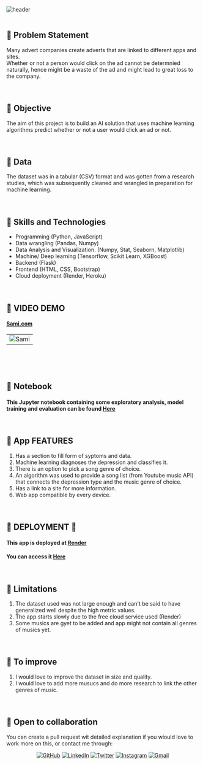 ![header](https://capsule-render.vercel.app/api?type=wave&color=gradient&height=300&section=header&text=Advert%20Click&fontSize=50)
<br><br>

## 📍 Problem Statement
Many advert companies create adverts that are linked to different apps and sites. <br>
Whether or not a person would click on the ad cannot be determnied naturally, hence might be a waste of the ad and might lead to great loss to the company.
<br><br><br>


## 📍 Objective 
The aim of this project is to build an AI solution that uses machine learning algorithms predict whether or not a user would click an ad or not.
<br><br><br>

## 📍 Data
The dataset was in a tabular (CSV) format and was gotten from a research studies, which was subsequently cleaned and wrangled in preparation for machine learning.<br><br><br>


## 📍 Skills and Technologies

* Programming (Python, JavaScript)
* Data wrangling (Pandas, Numpy)
* Data Analysis and Visualization. (Numpy, Stat, Seaborn, Matplotlib)
* Machine/ Deep learning (Tensorflow, Scikit Learn, XGBoost)
* Backend (Flask)
* Frontend (HTML, CSS, Bootstrap)
* Cloud deployment (Render, Heroku)
<br><br><br>



## 📍 VIDEO DEMO

#### [Sami.com](https://sami.onrender.com)
| | 
|:-|
| <img alt="Sami" src="https://github.com/Ajisco/Ajisco/blob/main/Videos/Sami.gif">|

<br><br><br>


## 📍 Notebook
#### This Jupyter notebook containing some exploratory analysis, model training and evaluation can be found [Here](https://github.com/Ajisco/Sami-Depression/blob/master/Jupyter_Notebook.ipynb) <br><br><br>

## 📍 App FEATURES 
1. Has a section to fill form of syptoms and data.
2. Machine learning diagnoses the depression and classifies it.
3. There is an option to pick a song genre of choice.
4. An algorithm was used to provide a song list (from Youtube music API) that connects the depression type and the music genre of choice.
2. Has a link to a site for more information.
3. Web app compatible by every device. <br><br><br>




## 📍 DEPLOYMENT 🚀

#### This app is deployed at [Render](https://render.com/)
	
#### You can access it [Here](https://sami.onrender.com/) <br><br><br>


## 📍 Limitations
1. The dataset used was not large enough and can't be said to have generalized well despite the high metric values.
2. The app starts slowly due to the free cloud service used (Render) 
3. Some musics are gyet to be added  and app might not contain all genres of musics yet. <br><br><br>

## 📍 To improve
1. I would love to improve the dataset in size and quality.
2. I would love to add more musucs and do more research to link the other genres of music.
<br><br><br>

## 📍 Open to collaboration
You can  create a pull request wit detailed explanation if you wiould love to work more on this, or contact me through:
<p align="center">
	<a href="https://github.com/Ajisco" target="_blank"><img src="https://img.icons8.com/bubbles/50/000000/github.png" alt="GitHub"/></a>
	<a href="https://www.linkedin.com/in/ajibade-abdulquddus-ab5237159/" target="_blank"><img src="https://img.icons8.com/bubbles/50/000000/linkedin.png" alt="LinkedIn"/></a>
	<a href="https://mobile.twitter.com/dayo_ajisco" target="_blank"><img src="https://img.icons8.com/twitter.png" alt="Twitter"/></a>
  <a href="https://instagram.com/Dayo_Ajisco" target="_blank"><img src="https://img.icons8.com/bubbles/50/000000/instagram.png" alt="Instagram"/></a>
	<a href="mailto:ajiscomorac@gmail.com" target="_blank"><img src="https://img.icons8.com/bubbles/50/000000/gmail.png" alt="Gmail"/></a>
</p>




